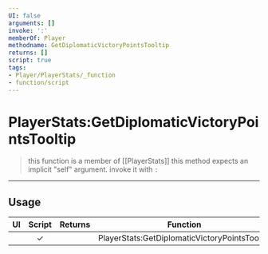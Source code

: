 ```yaml
---
UI: false
arguments: []
invoke: ':'
memberOf: Player
methodname: GetDiplomaticVictoryPointsTooltip
returns: []
script: true
tags:
- Player/PlayerStats/_function
- function/script
---
```

# PlayerStats:GetDiplomaticVictoryPointsTooltip
> this function is a member of [[PlayerStats]]
> this method expects an implicit "self" argument. invoke it with `:`
-----
## Usage
|  UI | Script | Returns | Function | Arguments |
|:---:|:------:|-------:|:--------:|:---------|
| |✓||PlayerStats:GetDiplomaticVictoryPointsTooltip||

